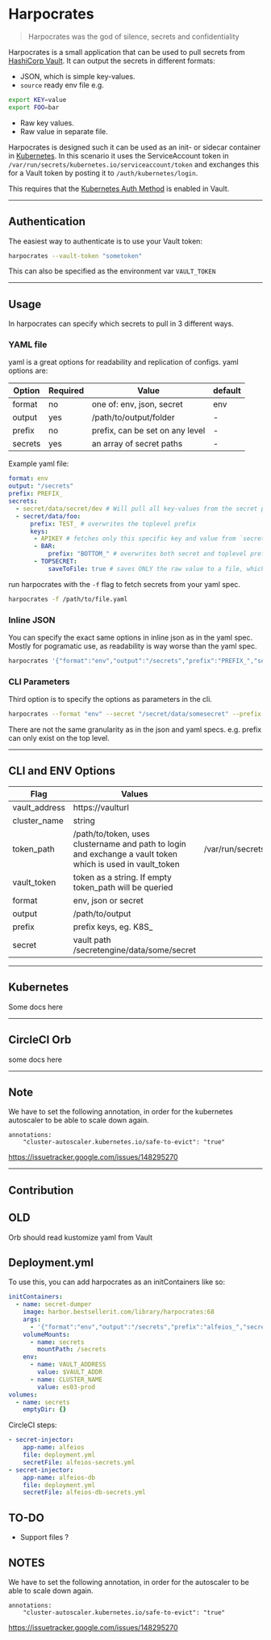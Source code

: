 # Harpocrates
> Harpocrates was the god of silence, secrets and confidentiality

Harpocrates is a small application that can be used to pull secrets from [HashiCorp Vault](https://www.vaultproject.io/).
It can output the secrets in different formats:
 * JSON, which is simple key-values.
 * `source` ready env file e.g.
 ```bash
 export KEY=value
 export FOO=bar
 ```
 * Raw key values.
 * Raw value in separate file.


Harpocrates is designed such it can be used as an init- or sidecar container in [Kubernetes](https://kubernetes.io/). 
In this scenario it uses the ServiceAccount token in `/var/run/secrets/kubernetes.io/serviceaccount/token` and exchanges this for a Vault token by posting it to `/auth/kubernetes/login`.

This requires that the [Kubernetes Auth Method](https://www.vaultproject.io/docs/auth/kubernetes) is enabled in Vault.

---
## Authentication
The easiest way to authenticate is to use your Vault token:
```bash
harpocrates --vault-token "sometoken"
```
This can also be specified as the environment var `VAULT_TOKEN`

---
## Usage
In harpocrates can specify which secrets to pull in 3 different ways.
### YAML file
yaml is a great options for readability and replication of configs. yaml options are: 

| Option  | Required | Value                     | default |
| ------- | -------- | ------------------------- | ------- |
| format  | no       | one of: env, json, secret | env     |
| output  | yes      | /path/to/output/folder    | -       |
| prefix  | no       | prefix, can be set on any level | -       |
| secrets | yes      | an array of secret paths | -       |


Example yaml file:
```yaml
format: env
output: "/secrets"
prefix: PREFIX_
secrets:
  - secret/data/secret/dev # Will pull all key-values from the secret path.
  - secret/data/foo:
      prefix: TEST_ # overwrites the toplevel prefix
      keys:
       - APIKEY # fetches only this specific key and value from `secret/data/foo`
       - BAR:
           prefix: "BOTTOM_" # overwrites both secret and toplevel prefix.
       - TOPSECRET:
           saveToFile: true # saves ONLY the raw value to a file, which is named as the key.
```

run harpocrates with the `-f` flag to fetch secrets from your yaml spec.
```bash
harpocrates -f /path/to/file.yaml
```

### Inline JSON
You can specify the exact same options in inline json as in the yaml spec.
Mostly for pogramatic use, as readability is way worse than the yaml spec.

```bash
harpocrates '{"format":"env","output":"/secrets","prefix":"PREFIX_","secrets":["secret/data/secret/dev",{"secret/data/foo":{"keys":["APIKEY"]}}]}'
```

### CLI Parameters
Third option is to specify the options as parameters in the cli.

```bash
harpocrates --format "env" --secret "/secret/data/somesecret" --prefix "PREFIX_" --output "/secrets"
```
There are not the same granularity as in the json and yaml specs. e.g. prefix can only exist on the top level.

---
## CLI and ENV Options

| Flag          | Values                                                                                                     |                       Default                       |
| ------------- | ---------------------------------------------------------------------------------------------------------- | :-------------------------------------------------: |
| vault_address | https://vaulturl                                                                                           |                          -                          |
| cluster_name  | string                                                                                                     |                          -                          |
| token_path    | /path/to/token, uses clustername and path to login and exchange a vault token which is used in vault_token | /var/run/secrets/kubernetes.io/serviceaccount/token |
| vault_token   | token as a string. If empty token_path will be queried                                                     |                          -                          |
| format        | env, json or secret                                                                                        |                         env                         |
| output        | /path/to/output                                                                                            |                  /tmp/secrets.env                   |
| prefix        | prefix keys, eg. K8S_                                                                                      |                          -                          |
| secret        | vault path /secretengine/data/some/secret                                                                  |                          -                          |

---
## Kubernetes
Some docs here

---
## CircleCI Orb
some docs here

---
## Note
We have to set the following annotation, in order for the kubernetes autoscaler to be able to scale down again.
```
annotations:
    "cluster-autoscaler.kubernetes.io/safe-to-evict": "true"
```
https://issuetracker.google.com/issues/148295270


---
## Contribution











## OLD 
Orb should read kustomize yaml from Vault


## Deployment.yml
To use this, you can add harpocrates as an initContainers like so:
```yaml
initContainers:
  - name: secret-dumper
    image: harbor.bestsellerit.com/library/harpocrates:68
    args:
      - '{"format":"env","output":"/secrets","prefix":"alfeios_","secrets":["ES/data/alfeios/prod"]}'
    volumeMounts:
      - name: secrets
        mountPath: /secrets
    env:
      - name: VAULT_ADDRESS
        value: $VAULT_ADDR
      - name: CLUSTER_NAME
        value: es03-prod
volumes:
  - name: secrets
    emptyDir: {}
```

CircleCI steps:
```yaml
- secret-injector:
    app-name: alfeios
    file: deployment.yml
    secretFile: alfeios-secrets.yml
- secret-injector:
    app-name: alfeios-db
    file: deployment.yml
    secretFile: alfeios-db-secrets.yml
```


## TO-DO

* Support files ?


## NOTES
We have to set the following annotation, in order for the autoscaler to be able to scale down again.
```
annotations:
    "cluster-autoscaler.kubernetes.io/safe-to-evict": "true"
```
https://issuetracker.google.com/issues/148295270